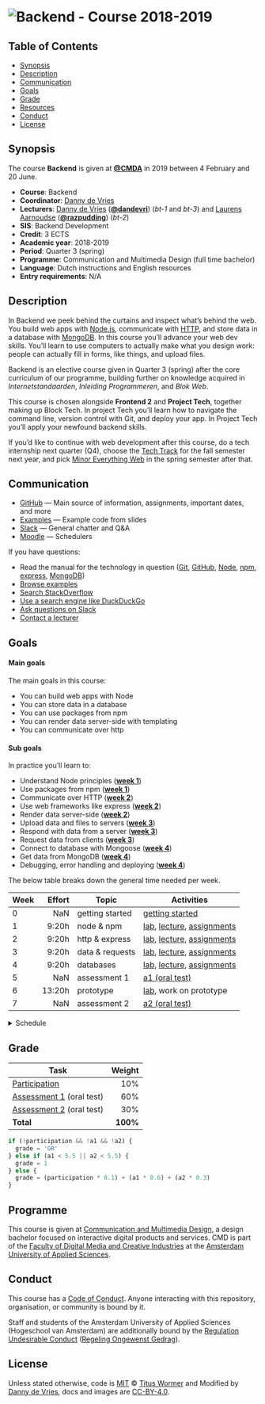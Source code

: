 # ![Backend - Course 2018-2019][banner]

## Table of Contents

*   [Synopsis](#synopsis)
*   [Description](#description)
*   [Communication](#communication)
*   [Goals](#goals)
*   [Grade](#grade)
*   [Resources](/resources.md)
*   [Conduct](#conduct)
*   [License](#license)

## Synopsis

The course **Backend** is given at [**@CMDA**][cmda] in 2019 between
4 February and 20 June.

*   **Course**: Backend
*   **Coordinator**: [Danny de Vries][dangit]
*   **Lecturers**:
    [Danny de Vries][dangit] ([**@dandevri**][danweb]) (_bt-1_ and _bt-3_) and
    [Laurens Aarnoudse][razgit] ([**@razpudding**][razweb])
    (_bt-2_)
*   **SIS**: Backend Development
*   **Credit**: 3 ECTS
*   **Academic year**: 2018-2019
*   **Period**: Quarter 3 (spring)
*   **Programme**: Communication and Multimedia Design (full time bachelor)
*   **Language**: Dutch instructions and English resources
*   **Entry requirements**: N/A

## Description
In Backend we peek behind the curtains and inspect what’s behind the web. You build web apps with [Node.js][node], communicate with [HTTP][http], and store data in a database with [MongoDB][mongodb]. In this course you’ll advance your web dev skills. You’ll learn to use computers to actually make what you design work: people can actually fill in forms, like things, and upload files.

Backend is an elective course given in Quarter 3 (spring) after the core curriculum of our programme, building further on knowledge acquired in *Internetstandaarden*, *Inleiding Programmeren*, and *Blok Web*. 

This course is chosen alongside **Frontend 2** and **Project Tech**, together making up Block Tech. In project Tech you’ll learn how to navigate the command line, version control with Git, and deploy your app. In Project Tech you’ll apply your newfound backend skills.

If you’d like to continue with web development after this course, do a tech internship next quarter (Q4), choose the [Tech Track][track] for the fall semester next year, and pick [Minor Everything Web][minor] in the spring semester after that.

## Communication

*   [GitHub][gh] — Main source of information, assignments, important dates,
    and more
*   [Examples][examples] — Example code from slides
*   [Slack][slack] — General chatter and Q&A
*   [Moodle][moodle] — Schedulers


If you have questions:

*   Read the manual for the technology in question
    ([Git](https://git-scm.com/docs),
    [GitHub](https://guides.github.com),
    [Node](https://nodejs.org/api/),
    [npm](https://docs.npmjs.com),
    [express](http://expressjs.com/en/4x/api.html),
    [MongoDB](https://docs.mongodb.com))
*   [Browse examples][examples]
*   [Search StackOverflow][stackoverflow]
*   [Use a search engine like DuckDuckGo][duckduckgo]
*   [Ask questions on Slack][slack]
*   [Contact a lecturer][synopsis]

## Goals

#### Main goals

The main goals in this course:

*   You can build web apps with Node
*   You can store data in a database
*   You can use packages from npm
*   You can render data server-side with templating
*   You can communicate over http

#### Sub goals

In practice you’ll learn to:

* <a name="subgoal-1"></a>
    Understand Node principles ([**week 1**][w1])
*  <a name="subgoal-2"></a>
    Use packages from npm ([**week 1**][w1])
* <a name="subgoal-3"></a>
    Communicate over HTTP ([**week 2**][w2])
* <a name="subgoal-4"></a>
    Use web frameworks like express ([**week 2**][w2])
* <a name="subgoal-5"></a>
    Render data server-side ([**week 2**][w2])
* <a name="subgoal-6"></a>
    Upload data and files to servers ([**week 3**][w3])
* <a name="subgoal-7"></a>
    Respond with data from a server ([**week 3**][w4])
* <a name="subgoal-8"></a>
    Request data from clients ([**week 3**][w4])
* <a name="subgoal-9"></a>
    Connect to database with Mongoose ([**week 4**][w4])
* <a name="subgoal-10"></a>
    Get data from MongoDB ([**week 4**][w4])
* <a name="subgoal-11"></a>
    Debugging, error handling and deploying ([**week 4**][w4])

The below table breaks down the general time needed per week.

| Week | Effort | Topic            | Activities                                             |
| ---- | -----: | ---------------- | ------------------------------------------------------ |
| 0    |  NaN   | getting started  | [getting started][gs]                 |
| 1    |  9:20h | node & npm       | [lab][w1lab], [lecture][w1lec], [assignments][w1a]     |
| 2    |  9:20h | http & express   | [lab][w2lab], [lecture][w2lec], [assignments][w2a]     |
| 3    |  9:20h | data & requests  | [lab][w3lab], [lecture][w3lec], [assignments][w3a]     |
| 4    |  9:20h | databases        | [lab][w4lab], [lecture][w4lec], [assignments][w4a]     |
| 5    |  NaN   | assessment 1     | [a1 (oral test)][grading]                              |
| 6    | 13:20h | prototype        | [lab][w6lab],  work on prototype                       |
| 7    |  NaN   | assessment 2     | [a2 (oral test)][grading]                              |

<details>
    <summary>Schedule</summary>
    <img src="assets/schedule.jpg" alt="Block tech schedule overview">
</details>

## Grade

| Task                                |   Weight |
| ----------------------------------  | -------: |
| [Participation][grading]            |      10% |
| [Assessment 1][grading] (oral test)  |      60% |
| [Assessment 2][grading] (oral test)  |      30% |
| **Total**                           | **100%** |


```js
if (!participation && !a1 && !a2) {
  grade = 'GR'
} else if (a1 < 5.5 || a2 < 5.5) {
  grade = 1
} else {
  grade = (participation * 0.1) + (a1 * 0.6) + (a2 * 0.3)
}
```

## Programme

This course is given at [Communication and Multimedia Design][bachelor], a
design bachelor focused on interactive digital products and services.  CMD is
part of the [Faculty of Digital Media and Creative Industries][faculty] at the
[Amsterdam University of Applied Sciences][university].

## Conduct

This course has a [Code of Conduct][coc].  Anyone interacting with this
repository, organisation, or community is bound by it.

Staff and students of the Amsterdam University of Applied Sciences (Hogeschool
van Amsterdam) are additionally bound by the [Regulation Undesirable
Conduct][ruc] ([Regeling Ongewenst Gedrag][rog]).

## License

Unless stated otherwise, code is [MIT][] © [Titus Wormer][author1] and Modified by [Danny de Vries][author2],
docs and images are [CC-BY-4.0][].

[banner]: https://cmda-bt.github.io/be-course-18-19/assets/banner.svg
[cmda]: https://github.com/cmda
[dangit]: https://github.com/dandevri
[danweb]: https://github.com/dandevri
[razgit]: https://github.com/razpudding
[razweb]: https://github.com/razpudding
[node]: https://nodejs.org/en/
[mongodb]: https://www.mongodb.com/
[http]: https://tools.ietf.org/html/rfc2068
[minor]: https://cmda.github.io/minor-everything-web/
[track]: https://github.com/cmda-tt
[gh]: https://github.com/cmda-be/course-18-19
[examples]: /examples
[slack]: https://cmda-tech.slack.com/
[moodle]: https://moodle.cmd.hva.nl/course/view.php?id=431
[examples]: examples
[stackoverflow]: https://stackoverflow.com
[duckduckgo]: https://duckduckgo.com
[synopsis]: #synopsis
[grading]: grading.md
[bachelor]: https://www.cmd-amsterdam.nl/english/
[faculty]: https://www.amsterdamuas.com/faculty/fdmci/faculty-of-digital-media-and-creative-industries.html
[university]: https://www.amsterdamuas.com
[coc]: code-of-conduct.md
[ruc]: https://www.amsterdamuas.com/practical-matters/algemeen/hva-breed/juridische-zaken/legal-affairs/regulation-undesirable-conduct/regulation-undesirable-conduct.html#anker-3-complaints-authority
[rog]: https://www.hva.nl/praktisch/algemeen/hva-breed/juridische-zaken/loket-beroep-bezwaar-en-klacht/regeling-ongewenst-gedrag/regeling-ongewenst-gedrag.html?origin=gbS4rg%2FDTZuxQ6lGVF%2BN1A
[author1]: https://wooorm.com
[author2]: https://dandevri.es
[mit]: license.md#code
[cc-by-4.0]: license.md#documentation-and-images

[gs]: getting-started.md

[w1]: week-1.md

[w2]: week-2.md

[w3]: week-3.md

[w4]: week-4.md

[w5]: week-5.md

[w6]: week-6.md

[w1lec]: week-1.md#lecture

[w2lec]: week-2.md#lecture

[w3lec]: week-3.md#lecture

[w4lec]: week-4.md#lecture

[w5lec]: week-5.md#lecture

[w6lec]: week-6.md#lecture

[w1lab]: week-1.md#lab

[w2lab]: week-2.md#lab

[w3lab]: week-3.md#lab

[w4lab]: week-4.md#lab

[w5lab]: week-5.md#lab

[w6lab]: week-6.md#lab

[w1a]: week-1.md#assignments

[w2a]: week-2.md#assignments

[w3a]: week-3.md#assignments

[w4a]: week-4.md#assignments